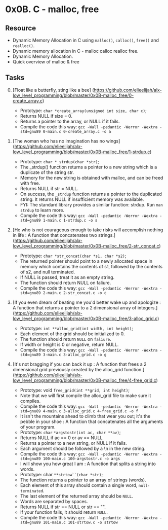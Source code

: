 # 0x0B. C - malloc, free


## Resource

- Dynamic Memory Allocation in C using `malloc()`, `calloc()`, `free()` and `realloc()`.
- Dynamic memory allocation in C - malloc calloc realloc free.
- Dynamic Memory Allocation.
- Quick overview of malloc & free



## Tasks



0. [Float like a butterfly, sting like a bee] (https://github.com/elieelijah/alx-low_level_programming/blob/master/0x0B-malloc_free/0-create_array.c)

    - Prototype: `char *create_array(unsigned int size, char c)`;
    - Returns NULL if size = 0.
    - Returns a pointer to the array, or NULL if it fails.
    - Compile the code this way: `gcc -Wall -pedantic -Werror -Wextra -std=gnu89 0-main.c 0-create_array.c -o a`

1. [The woman who has no imagination has no wings] (https://github.com/elieelijah/alx-low_level_programming/blob/master/0x0B-malloc_free/1-strdup.c)

    - Prototype: `char *_strdup(char *str)`;
    - The _strdup() function returns a pointer to a new string which is a duplicate of the string str.
    - Memory for the new string is obtained with malloc, and can be freed with free.
    - Returns NULL if str = NULL.
    - On success, the `_strdup` function returns a pointer to the duplicated string. It returns NULL if insufficient memory was available.
    - FYI: The standard library provides a similar function: strdup. Run `man strdup` to learn more.
    - Compile the code this way: `gcc -Wall -pedantic -Werror -Wextra -std=gnu89 1-main.c 1-strdup.c -o s`

2. [He who is not courageous enough to take risks will accomplish nothing in life : A function that concatenates two strings.] (https://github.com/elieelijah/alx-low_level_programming/blob/master/0x0B-malloc_free/2-str_concat.c)

    - Prototype: `char *str_concat(char *s1, char *s2)`;
    - The returned pointer should point to a newly allocated space in memory which contains the contents of s1, followed by the contents of s2, and null terminated.
    - If NULL is passed, treat it as an empty string.
    - The function should return NULL on faliure.
    - Compile the code this way: `gcc -Wall -pedantic -Werror -Wextra -std=gnu89 2-main.c 2-str_concat.c -o c`

3. [If you even dream of beating me you'd better wake up and apologize : A function that returns a pointer to a 2 dimensional array of integers.] (https://github.com/elieelijah/alx-low_level_programming/blob/master/0x0B-malloc_free/3-alloc_grid.c)

   - Prototype: `int **alloc_grid(int width, int height)`;
   - Each element of the grid should be initialized to 0.
   - The function should return `NULL` on `faliure`.
   - If width or height is 0 or negative, return NULL.
   - Compile the code this way: `gcc -Wall -pedantic -Werror -Wextra -std=gnu89 3-main.c 3-alloc_grid.c -o g`

4. [It's not bragging if you can back it up : A function that frees a 2 dimensional grid previously created by the alloc_grid function.] (https://github.com/elieelijah/alx-low_level_programming/blob/master/0x0B-malloc_free/4-free_grid.c)

   - Prototype: void `free_grid(int **grid, int height)`;
   - Note that we will first compile the alloc_grid file to make sure it compiles.
   - Compile the code this way: `gcc -Wall -pedantic -Werror -Wextra -std=gnu89 4-main.c 3-alloc_grid.c 4-free_grid.c -o f`
   - It isn't the mountains ahead to climb that wear you out; it's the pebble in your shoe : A function that concatenates all the arguments of your program.
   - Prototype: `char` `*argstostr(int ac, char **av)`;
   - Returns NULL if ac == 0 or av == NULL
   - Returns a pointer to a new string, or NULL if it fails.
   - Each argument should be followed by a \n in the new string.
   - Compile the code this way: `gcc -Wall -pedantic -Werror -Wextra -std=gnu89 100-main.c 100-argstostr.c -o args`
   - I will show you how great I am : A function that splits a string into words.
   - Prototype: char `**strtow``(char *str)`;
   - The function returns a pointer to an array of strings (words).
   - Each element of this array should contain a single word, `null-terminated`.
   - The last element of the returned array should be `NULL`.
   - Words are separated by spaces.
   - Returns NULL if str == NULL or str == "".
   - If your function fails, it should return `NULL`.
   - Compile the code this way: `gcc -Wall -pedantic -Werror -Wextra -std=gnu89 101-main.c 101-strtow.c -o strtow`
